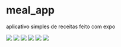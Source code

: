 # meal_app
aplicativo simples de receitas feito com expo

![](/img_app/home.jpg)
![](/img_app/drawer.jpg)
![](/img_app/detail_meal.jpg)
![](/img_app/recipe.jpg)
![](/img_app/favorite.jpg)
![](/img_app/filters.jpg)
